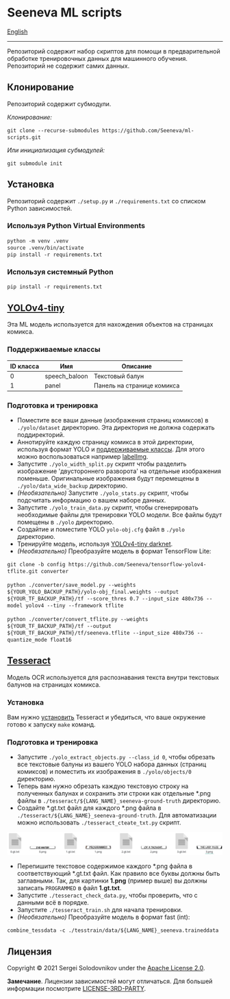 # Seeneva ML scripts

[English](../README.md)
___

Репозиторий содержит набор скриптов для помощи в предварительной обработке тренировочных данных для машинного обучения. Репозиторий не содержит самих данных.

## Клонирование

Репозиторий содержит субмодули.

*Клонирование:*

```console
git clone --recurse-submodules https://github.com/Seeneva/ml-scripts.git
```

*Или инициализация субмодулей:*

```console
git submodule init
```

## Установка

Репозиторий содержит `./setup.py` и `./requirements.txt` со списком Python зависимостей.

### Используя Python Virtual Environments

```console
python -m venv .venv
source .venv/bin/activate
pip install -r requirements.txt
```

### Используя системный Python

```console
pip install -r requirements.txt
```

## [YOLOv4-tiny](https://github.com/AlexeyAB/darknet)

Эта ML модель используется для нахождения объектов на страницах комикса.

### Поддерживаемые классы

| ID класса | Имя           | Описание                   |
| --------- | ------------- | -------------------------- |
| 0         | speech_baloon | Текстовый балун            |
| 1         | panel         | Панель на странице комикса |

### Подготовка и тренировка

- Поместите все ваши данные (изображения страниц комиксов) в `./yolo/dataset` директорию. Эта директория не должна содержать поддиректорий.
- Аннотируйте каждую страницу комикса в этой директории, используя формат YOLO и [поддерживаемые классы](#поддерживаемые-классы). Для этого можно воспользоваться например [labelImg](https://github.com/tzutalin/labelImg).
- Запустите `./yolo_width_split.py` скрипт чтобы разделить изображение 'двустороннего разворота' на отдельные изображения поменьше. Оригинальные изображения будут перемещены в `./yolo/data_wide_backup` директорию.
- *(Необязательно)* Запустите `./yolo_stats.py` скрипт, чтобы подсчитать информацию о вашем наборе данных.
- Запустите `./yolo_train_data.py` скрипт, чтобы сгенерировать необходимые файлы для тренировки YOLO модели. Все файлы будут помещены в `./yolo` директорию.
- Создайтие и поместите YOLO `yolo-obj.cfg` файл в `./yolo` директорию.
- Тренируйте модель, используя [YOLOv4-tiny darknet](https://github.com/AlexeyAB/darknet#how-to-train-tiny-yolo-to-detect-your-custom-objects).
- *(Необязательно)* Преобразуйте модель в формат TensorFlow Lite:

```console
git clone -b config https://github.com/Seeneva/tensorflow-yolov4-tflite.git converter

python ./converter/save_model.py --weights ${YOUR_YOLO_BACKUP_PATH}/yolo-obj_final.weights --output ${YOUR_TF_BACKUP_PATH}/tf --score_thres 0.7 --input_size 480x736 --model yolov4 --tiny --framework tflite

python ./converter/convert_tflite.py --weights ${YOUR_TF_BACKUP_PATH}/tf --output ${YOUR_TF_BACKUP_PATH}/tf/seeneva.tflite --input_size 480x736 --quantize_mode float16
```

## [Tesseract](https://github.com/tesseract-ocr/tesseract)

Модель OCR используется для распознавания текста внутри текстовых балунов на страницах комикса.

### Установка

Вам нужно [установить](https://tesseract-ocr.github.io/tessdoc/Downloads.html) Tesseract и убедиться, что ваше окружение готово к запуску `make` команд.

### Подготовка и тренировка

- Запустите `./yolo_extract_objects.py --class_id 0`, чтобы обрезать все текстовые балуны из вашего YOLO набора данных (страниц комиксов) и поместить их изображения в `./yolo/objects/0` директорию.
- Теперь вам нужно обрезать каждую текстовую строку на полученных балунах и сохранить эти строки как отдельные \*.png файлы в `./tesseract/${LANG_NAME}_seeneva-ground-truth` директорию.
- Создайте \*.gt.txt файл для каждого \*.png файла в `./tesseract/${LANG_NAME}_seeneva-ground-truth`. Для автоматизации можно использовать `./tesseract_cteate_txt.py` скрипт.

![Так должна выглядеть ваша директория](img/tesseract_dataset.jpg)

- Перепишите текстовое содержимое каждого \*.png файла в соответствующий \*.gt.txt файл. Как правило все буквы должны быть заглавными. Так, для картинки **1.png** (пример выше) вы должны записать `PROGRAMMED` в файл **1.gt.txt**.
- Запустите `./tesseract_check_data.py`, чтобы проверить, что с данными всё в порядке.
- Запустите `./tesseract_train.sh` для начала тренировки.
- *(Необязательно)* Преобразуйте модель в формат fast (int):

```console
combine_tessdata -c ./tesstrain/data/${LANG_NAME}_seeneva.traineddata
```

## Лицензия

Copyright © 2021 Sergei Solodovnikov under the [Apache License 2.0](../LICENSE).

**Замечание**. Лицензии зависимостей могут отличаться. Для большей информации посмотрите [LICENSE-3RD-PARTY](3RD-PARTY-LICENSES.md).
